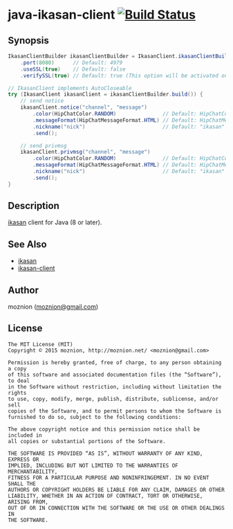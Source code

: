 java-ikasan-client [![Build Status](https://travis-ci.org/moznion/java-ikasan-client.svg)](https://travis-ci.org/moznion/java-ikasan-client)
=============

Synopsis
---

```java
IkasanClientBuilder ikasanClientBuilder = IkasanClient.ikasanClientBuilder("ikasan.example.com")
    .port(8080)      // Default: 4979
    .useSSL(true)    // Default: false
    .verifySSL(true) // Default: true (This option will be activated only when `useSSL` is true)

// IkasanClient implements AutoCloseable
try (IkasanClient ikasanClient = ikasanClientBuilder.build()) {
    // send notice
    ikasanClient.notice("channel", "message")
        .color(HipChatColor.RANDOM)               // Default: HipChatColor.YELLOW
        .messageFormat(HipChatMessageFormat.HTML) // Default: HipChatMessageFormat.TEXT
        .nickname("nick")                         // Default: "ikasan"
        .send();

    // send privmsg
    ikasanClient.privmsg("channel", "message")
        .color(HipChatColor.RANDOM)               // Default: HipChatColor.YELLOW
        .messageFormat(HipChatMessageFormat.HTML) // Default: HipChatMessageFormat.TEXT
        .nickname("nick")                         // Default: "ikasan"
        .send();
}
```

Description
--

[ikasan](https://github.com/studio3104/ikasan) client for Java (8 or later).

See Also
--

- [ikasan](https://github.com/studio3104/ikasan)
- [ikasan-client](https://github.com/studio3104/ikasan-client)

Author
--

moznion (<moznion@gmail.com>)

License
--

```
The MIT License (MIT)
Copyright © 2015 moznion, http://moznion.net/ <moznion@gmail.com>

Permission is hereby granted, free of charge, to any person obtaining a copy
of this software and associated documentation files (the “Software”), to deal
in the Software without restriction, including without limitation the rights
to use, copy, modify, merge, publish, distribute, sublicense, and/or sell
copies of the Software, and to permit persons to whom the Software is
furnished to do so, subject to the following conditions:

The above copyright notice and this permission notice shall be included in
all copies or substantial portions of the Software.

THE SOFTWARE IS PROVIDED “AS IS”, WITHOUT WARRANTY OF ANY KIND, EXPRESS OR
IMPLIED, INCLUDING BUT NOT LIMITED TO THE WARRANTIES OF MERCHANTABILITY,
FITNESS FOR A PARTICULAR PURPOSE AND NONINFRINGEMENT. IN NO EVENT SHALL THE
AUTHORS OR COPYRIGHT HOLDERS BE LIABLE FOR ANY CLAIM, DAMAGES OR OTHER
LIABILITY, WHETHER IN AN ACTION OF CONTRACT, TORT OR OTHERWISE, ARISING FROM,
OUT OF OR IN CONNECTION WITH THE SOFTWARE OR THE USE OR OTHER DEALINGS IN
THE SOFTWARE.
```

